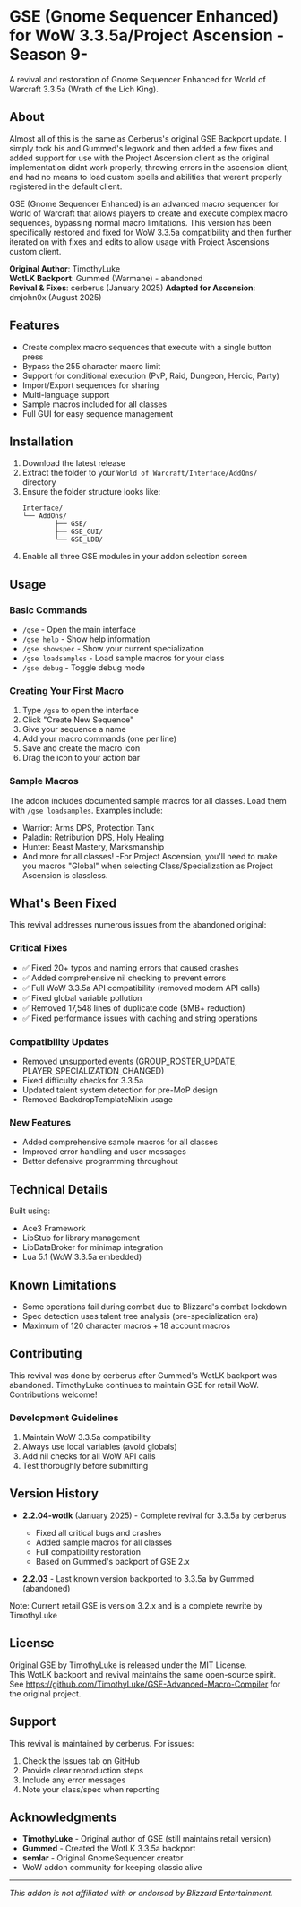 # GSE (Gnome Sequencer Enhanced) for WoW 3.3.5a/Project Ascension -Season 9-

A revival and restoration of Gnome Sequencer Enhanced for World of Warcraft 3.3.5a (Wrath of the Lich King).

## About

Almost all of this is the same as Cerberus's original GSE Backport update. I simply took his and Gummed's legwork and then added a few fixes and added support for use with the Project Ascension client as the original implementation didnt work properly, throwing errors in the ascension client, and had no means to load custom spells and abilities that werent properly registered in the default client.

GSE (Gnome Sequencer Enhanced) is an advanced macro sequencer for World of Warcraft that allows players to create and execute complex macro sequences, bypassing normal macro limitations. This version has been specifically restored and fixed for WoW 3.3.5a compatibility and then further iterated on with fixes and edits to allow usage with Project Ascensions custom client.

**Original Author**: TimothyLuke  
**WotLK Backport**: Gummed (Warmane) - abandoned  
**Revival & Fixes**: cerberus (January 2025)
**Adapted for Ascension**: dmjohn0x (August 2025)

## Features

- Create complex macro sequences that execute with a single button press
- Bypass the 255 character macro limit
- Support for conditional execution (PvP, Raid, Dungeon, Heroic, Party)
- Import/Export sequences for sharing
- Multi-language support
- Sample macros included for all classes
- Full GUI for easy sequence management

## Installation

1. Download the latest release
2. Extract the folder to your `World of Warcraft/Interface/AddOns/` directory
3. Ensure the folder structure looks like:
   ```
   Interface/
   └── AddOns/
           ├── GSE/
           ├── GSE_GUI/
           └── GSE_LDB/
   ```
4. Enable all three GSE modules in your addon selection screen

## Usage

### Basic Commands
- `/gse` - Open the main interface
- `/gse help` - Show help information
- `/gse showspec` - Show your current specialization
- `/gse loadsamples` - Load sample macros for your class
- `/gse debug` - Toggle debug mode

### Creating Your First Macro
1. Type `/gse` to open the interface
2. Click "Create New Sequence"
3. Give your sequence a name
4. Add your macro commands (one per line)
5. Save and create the macro icon
6. Drag the icon to your action bar

### Sample Macros
The addon includes documented sample macros for all classes. Load them with `/gse loadsamples`. Examples include:
- Warrior: Arms DPS, Protection Tank
- Paladin: Retribution DPS, Holy Healing
- Hunter: Beast Mastery, Marksmanship
- And more for all classes!
-For Project Ascension, you'll need to make you macros "Global" when selecting Class/Specialization as Project Ascension is classless.

## What's Been Fixed

This revival addresses numerous issues from the abandoned original:

### Critical Fixes
- ✅ Fixed 20+ typos and naming errors that caused crashes
- ✅ Added comprehensive nil checking to prevent errors
- ✅ Full WoW 3.3.5a API compatibility (removed modern API calls)
- ✅ Fixed global variable pollution
- ✅ Removed 17,548 lines of duplicate code (5MB+ reduction)
- ✅ Fixed performance issues with caching and string operations

### Compatibility Updates
- Removed unsupported events (GROUP_ROSTER_UPDATE, PLAYER_SPECIALIZATION_CHANGED)
- Fixed difficulty checks for 3.3.5a
- Updated talent system detection for pre-MoP design
- Removed BackdropTemplateMixin usage

### New Features
- Added comprehensive sample macros for all classes
- Improved error handling and user messages
- Better defensive programming throughout

## Technical Details

Built using:
- Ace3 Framework
- LibStub for library management
- LibDataBroker for minimap integration
- Lua 5.1 (WoW 3.3.5a embedded)

## Known Limitations

- Some operations fail during combat due to Blizzard's combat lockdown
- Spec detection uses talent tree analysis (pre-specialization era)
- Maximum of 120 character macros + 18 account macros

## Contributing

This revival was done by cerberus after Gummed's WotLK backport was abandoned. TimothyLuke continues to maintain GSE for retail WoW. Contributions welcome!

### Development Guidelines
1. Maintain WoW 3.3.5a compatibility
2. Always use local variables (avoid globals)
3. Add nil checks for all WoW API calls
4. Test thoroughly before submitting

## Version History

- **2.2.04-wotlk** (January 2025) - Complete revival for 3.3.5a by cerberus
  - Fixed all critical bugs and crashes
  - Added sample macros for all classes
  - Full compatibility restoration
  - Based on Gummed's backport of GSE 2.x
  
- **2.2.03** - Last known version backported to 3.3.5a by Gummed (abandoned)

Note: Current retail GSE is version 3.2.x and is a complete rewrite by TimothyLuke

## License

Original GSE by TimothyLuke is released under the MIT License.  
This WotLK backport and revival maintains the same open-source spirit.  
See https://github.com/TimothyLuke/GSE-Advanced-Macro-Compiler for the original project.

## Support

This revival is maintained by cerberus. For issues:
1. Check the Issues tab on GitHub
2. Provide clear reproduction steps
3. Include any error messages
4. Note your class/spec when reporting

## Acknowledgments

- **TimothyLuke** - Original author of GSE (still maintains retail version)
- **Gummed** - Created the WotLK 3.3.5a backport
- **semlar** - Original GnomeSequencer creator
- WoW addon community for keeping classic alive

---

*This addon is not affiliated with or endorsed by Blizzard Entertainment.*
